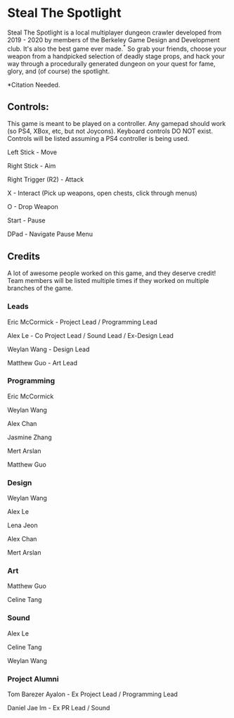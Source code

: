 Steal The Spotlight
================

Steal The Spotlight is a local multiplayer dungeon crawler developed from 2019 - 2020 by members of the Berkeley Game Design and Development club. It's also the best game ever made.<sup>*</sup> So grab your friends, choose your weapon from a handpicked selection of deadly stage props, and hack your way through a procedurally generated dungeon on your quest for fame, glory, and (of course) the spotlight.

*Citation Needed.

## Controls:

This game is meant to be played on a controller. Any gamepad should work (so PS4, XBox, etc, but not Joycons). Keyboard controls DO NOT exist. Controls will be listed assuming a PS4 controller is being used.

Left Stick - Move

Right Stick - Aim

Right Trigger (R2) - Attack

X - Interact (Pick up weapons, open chests, click through menus)

O - Drop Weapon

Start - Pause

DPad - Navigate Pause Menu



## Credits

A lot of awesome people worked on this game, and they deserve credit! Team members will be listed multiple times if they worked on multiple branches of the game.

### Leads
Eric McCormick - Project Lead / Programming Lead

Alex Le - Co Project Lead / Sound Lead / Ex-Design Lead

Weylan Wang - Design Lead

Matthew Guo - Art Lead

### Programming
Eric McCormick

Weylan Wang

Alex Chan

Jasmine Zhang

Mert Arslan

Matthew Guo

### Design
Weylan Wang

Alex Le

Lena Jeon

Alex Chan

Mert Arslan

### Art
Matthew Guo

Celine Tang

### Sound
Alex Le

Celine Tang

Weylan Wang

### Project Alumni
Tom Barezer Ayalon - Ex Project Lead / Programming Lead

Daniel Jae Im - Ex PR Lead / Sound
